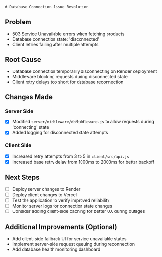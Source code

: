     # Database Connection Issue Resolution

## Problem
- 503 Service Unavailable errors when fetching products
- Database connection state: 'disconnected'
- Client retries failing after multiple attempts

## Root Cause
- Database connection temporarily disconnecting on Render deployment
- Middleware blocking requests during disconnected state
- Client retry delays too short for database reconnection

## Changes Made

### Server Side
- [x] Modified `server/middleware/dbMiddleware.js` to allow requests during 'connecting' state
- [x] Added logging for disconnected state attempts

### Client Side
- [x] Increased retry attempts from 3 to 5 in `client/src/api.js`
- [x] Increased base retry delay from 1000ms to 2000ms for better backoff

## Next Steps
- [ ] Deploy server changes to Render
- [ ] Deploy client changes to Vercel
- [ ] Test the application to verify improved reliability
- [ ] Monitor server logs for connection state changes
- [ ] Consider adding client-side caching for better UX during outages

## Additional Improvements (Optional)
- Add client-side fallback UI for service unavailable states
- Implement server-side request queuing during reconnection
- Add database health monitoring dashboard
